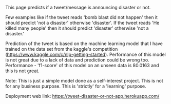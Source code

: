 This page predicts if a tweet/message is announcing disaster or not.

Few examples like if the tweet reads 'bomb blast did not happen' then it should predict 'not a disaster' otherwise 'disaster'. If the tweet reads 'He killed many people' then it should predict 'disaster' otherwise 'not a disaster.'

Prediction of the tweet is based on the machine learning model that I have trained on the data set from the kaggle's competition (https://www.kaggle.com/c/nlp-getting-started). Performance of this model is not great due to a lack of data and prediction could be wrong too. Performance - 'f1-score' of this model on an unseen data is 80.0163 and this is not great.

Note: This is just a simple model done as a self-interest project. This is not for any business purpose. This is 'strictly' for a 'learning' purpose.

Deployment web link: https://tweet-disaster-or-not-app.herokuapp.com/
